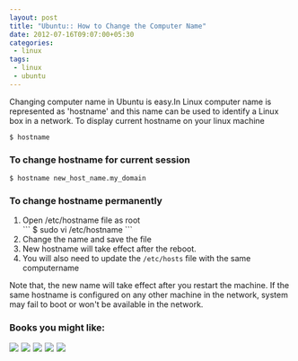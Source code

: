```yaml
---
layout: post
title: "Ubuntu:: How to Change the Computer Name"
date: 2012-07-16T09:07:00+05:30
categories:
 - linux
tags:
 - linux
 - ubuntu
---
```

Changing computer name in Ubuntu is easy.In Linux computer name is represented as 'hostname' and this name can be used to identify a Linux box in a network. To display current hostname on your linux machine

```
$ hostname
```

### To change hostname for current session

```
$ hostname new_host_name.my_domain
```

### To change hostname permanently
<ol>
    <li>Open /etc/hostname file as root</li>
    ```
    	$ sudo vi /etc/hostname
    ```
    <li>Change the name and save the file</li>
    <li>New hostname will take effect after the reboot.</li>
    <li>You will also need to update the <code>/etc/hosts</code> file with the same computername</li>
</ol>

Note that, the new name will take effect after you restart the machine. If the same hostname is configured on any other machine in the network, system may fail to boot or won't be available in the network.

<div class="my-amazon-links"><h3>Books you might like:</h3>  <a href="https://www.amazon.com/gp/product/0131367366/ref=as_li_ss_il?ie=UTF8&camp=1789&creative=390957&creativeASIN=0131367366&linkCode=as2&tag=thelaccur-20"><img border="0" src="https://ws.assoc-amazon.com/widgets/q?_encoding=UTF8&ASIN=0131367366&Format=_SL160_&ID=AsinImage&MarketPlace=US&ServiceVersion=20070822&WS=1&tag=thelaccur-20" ></a><img src="https://www.assoc-amazon.com/e/ir?t=thelaccur-20&l=as2&o=1&a=0131367366" width="1" height="1" border="0" alt="" style="border:none !important; margin:0px !important;" /> <a href="https://www.amazon.com/gp/product/B004RYVI0Q/ref=as_li_ss_il?ie=UTF8&camp=1789&creative=390957&creativeASIN=B004RYVI0Q&linkCode=as2&tag=thelaccur-20"><img border="0" src="https://ws.assoc-amazon.com/widgets/q?_encoding=UTF8&ASIN=B004RYVI0Q&Format=_SL160_&ID=AsinImage&MarketPlace=US&ServiceVersion=20070822&WS=1&tag=thelaccur-20" ></a><img src="https://www.assoc-amazon.com/e/ir?t=thelaccur-20&l=as2&o=1&a=B004RYVI0Q" width="1" height="1" border="0" alt="" style="border:none !important; margin:0px !important;" /> <a href="https://www.amazon.com/gp/product/0470770198/ref=as_li_ss_il?ie=UTF8&camp=1789&creative=390957&creativeASIN=0470770198&linkCode=as2&tag=thelaccur-20"><img border="0" src="https://ws.assoc-amazon.com/widgets/q?_encoding=UTF8&ASIN=0470770198&Format=_SL160_&ID=AsinImage&MarketPlace=US&ServiceVersion=20070822&WS=1&tag=thelaccur-20" ></a><img src="https://www.assoc-amazon.com/e/ir?t=thelaccur-20&l=as2&o=1&a=0470770198" width="1" height="1" border="0" alt="" style="border:none !important; margin:0px !important;" /> <a href="https://www.amazon.com/gp/product/1118004426/ref=as_li_ss_il?ie=UTF8&camp=1789&creative=390957&creativeASIN=1118004426&linkCode=as2&tag=thelaccur-20"><img border="0" src="https://ws.assoc-amazon.com/widgets/q?_encoding=UTF8&ASIN=1118004426&Format=_SL160_&ID=AsinImage&MarketPlace=US&ServiceVersion=20070822&WS=1&tag=thelaccur-20" ></a><img src="https://www.assoc-amazon.com/e/ir?t=thelaccur-20&l=as2&o=1&a=1118004426" width="1" height="1" border="0" alt="" style="border:none !important; margin:0px !important;" /> <a href="https://www.amazon.com/gp/product/1593273894/ref=as_li_ss_il?ie=UTF8&camp=1789&creative=390957&creativeASIN=1593273894&linkCode=as2&tag=thelaccur-20"><img border="0" src="https://ws.assoc-amazon.com/widgets/q?_encoding=UTF8&ASIN=1593273894&Format=_SL160_&ID=AsinImage&MarketPlace=US&ServiceVersion=20070822&WS=1&tag=thelaccur-20" ></a><img src="https://www.assoc-amazon.com/e/ir?t=thelaccur-20&l=as2&o=1&a=1593273894" width="1" height="1" border="0" alt="" style="border:none !important; margin:0px !important;" />
